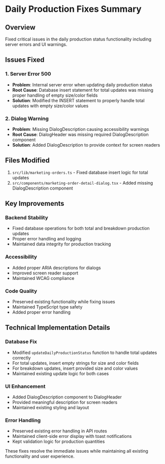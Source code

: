 # Daily Production Fixes Summary

## Overview
Fixed critical issues in the daily production status functionality including server errors and UI warnings.

## Issues Fixed

### 1. Server Error 500
- **Problem**: Internal server error when updating daily production status
- **Root Cause**: Database insert statement for total updates was missing proper handling of empty size/color fields
- **Solution**: Modified the INSERT statement to properly handle total updates with empty size/color values

### 2. Dialog Warning
- **Problem**: Missing DialogDescription causing accessibility warnings
- **Root Cause**: DialogHeader was missing required DialogDescription component
- **Solution**: Added DialogDescription to provide context for screen readers

## Files Modified

1. `src/lib/marketing-orders.ts` - Fixed database insert logic for total updates
2. `src/components/marketing-order-detail-dialog.tsx` - Added missing DialogDescription component

## Key Improvements

### Backend Stability
- Fixed database operations for both total and breakdown production updates
- Proper error handling and logging
- Maintained data integrity for production tracking

### Accessibility
- Added proper ARIA descriptions for dialogs
- Improved screen reader support
- Maintained WCAG compliance

### Code Quality
- Preserved existing functionality while fixing issues
- Maintained TypeScript type safety
- Added proper error handling

## Technical Implementation Details

### Database Fix
- Modified `updateDailyProductionStatus` function to handle total updates correctly
- For total updates, insert empty strings for size and color fields
- For breakdown updates, insert provided size and color values
- Maintained existing update logic for both cases

### UI Enhancement
- Added DialogDescription component to DialogHeader
- Provided meaningful description for screen readers
- Maintained existing styling and layout

### Error Handling
- Preserved existing error handling in API routes
- Maintained client-side error display with toast notifications
- Kept validation logic for production quantities

These fixes resolve the immediate issues while maintaining all existing functionality and user experience.